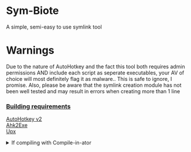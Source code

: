 # Sym-Biote
A simple, semi-easy to use symlink tool

# Warnings
Due to the nature of AutoHotkey and the fact this tool both requires admin permissions AND include each script as seperate executables, your AV of choice will most definitely flag it as malware.. This is safe to ignore, I promise. Also, please be aware that the symlink creation module has not been well tested and may result in errors when creating more than 1 line

### <b><u>Building requirements</b></u>

[AutoHotkey v2](https://github.com/AutoHotkey/AutoHotkey/releases)
\
[Ahk2Exe](https://github.com/AutoHotkey/Ahk2Exe/releases)
\
[Upx](https://github.com/upx/upx/releases)

<details>
<summary>If compiling with Compile-in-ator</summary>

###### Use the following environment variables or you WILL encounter errors
`%AHK%` AutoHotkey

</details>
